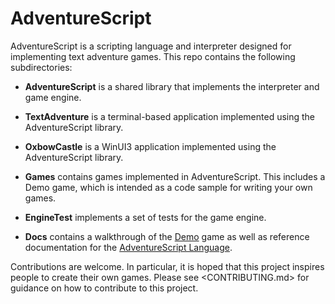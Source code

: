 # AdventureScript

AdventureScript is a scripting language and interpreter designed for implementing text
adventure games. This repo contains the following subdirectories:

- **AdventureScript** is a shared library that implements the interpreter and game
  engine.

- **TextAdventure** is a terminal-based application implemented using the
  AdventureScript library.

- **OxbowCastle** is a WinUI3 application implemented using the AdventureScript library.

- **Games** contains games implemented in AdventureScript. This includes a Demo game,
  which is intended as a code sample for writing your own games.

- **EngineTest** implements a set of tests for the game engine.

- **Docs** contains a walkthrough of the [Demo](Docs/Demo.md) game as well as reference
  documentation for the [AdventureScript Language](Docs/AdventureScript-Language.md).

Contributions are welcome. In particular, it is hoped that this project inspires people to
create their own games. Please see <CONTRIBUTING.md> for guidance on how to contribute to
this project.
